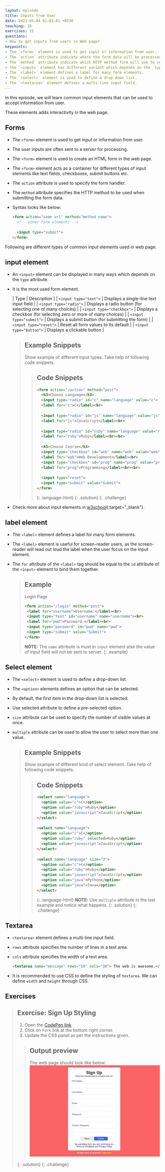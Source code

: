 ```yaml
---
layout: episode
title: Inputs from User
date: 2021-05-04 01:01:01 +0530
teaching: 10
exercises: 15
questions:
- How to get inputs from users in Web page?
keypoints:
- The `<form>` element is used to get input or information from user.
- The `action` attribute indicate where the form data will be processed.
- The `method` attribute indicate which HTTP method form will use to send information to server.
- The `<input>` element has different variant which depends on the `type` attribute.
- The `<label>` element defines a label for many form elements.
- The `<select>` element is used to define a drop-down list.
- The `<textarea>` element defines a multi-line input field.
---
```


In this episode, we will learn common input elements that can be used to accept information from user.

These elements adds interactivity in the web page.

## Forms

- The `<form>` element is used to get input or information from user.
- The user inputs are often sent to a server for processing.
- The `<form>` element is used to create an HTML form in the web page.
- The `<form>` element acts as a container for different types of input elements like text fields, checkboxes, submit buttons etc.
- The `action` attribute is used to specify the form handler.
- The `method` attribute specifies the HTTP method to be used when submitting the form data.
- Syntax looks like below:

  ~~~html
  <form action="some url" method="method name">
    <!-- other form elements -->

    <input type="submit">
  </form>
  ~~~

Following are different types of common input elements used in web page.

## input element

- An `<input>` element can be displayed in many ways which depends on the `type` attribute.
- It is the most used form element.

  | Type | Description |
  | `<input type="text">` | Displays a single-line text input field |
  | `<input type="radio">` | Displays a radio button (for selecting one of many choices) |
  | `<input type="checkbox">` | Displays a checkbox (for selecting zero or more of many choices) |
  | `<input type="submit">` | Displays a submit button (for submitting the form) |
  | `<input type="reset">` | Reset all form values to its default |
  | `<input type="button">` | Displays a clickable button |

  > ## Example Snippets
  >
  > Show example of different input types.
  > Take help of following code snippets.
  >
  > > ## Code Snippets
  > >
  > > ~~~html
  > > <form action="/action" method=”post”>
  > >   <h3>Choose Language</h3>
  > >   <input type="radio" id="c" name="language" value="c">
  > >   <label for="c">C</label><br>
  > >
  > >   <input type="radio" id="js" name="language" value="js">
  > >   <label for="js">JavaScript</label><br>
  > >
  > >   <input type="radio" id="ruby" name="language" value="ruby">
  > >   <label for="ruby">Ruby</label><br><br>
  > >
  > >   <h3>Choose Course</h3>
  > >   <input type="checkbox" id="web" name="web" value="web">
  > >   <label for="web">Web Development</label><br>
  > >   <input type="checkbox" id="prog" name="prog" value="prog">
  > >   <label for="prog">Programming</label><br><br>
  > >
  > >   <input type="reset">
  > >   <input type="submit" value="Submit">
  > > </form>
  > > ~~~
  > >
  > > {: .language-html}
  > {: .solution}
  {: .challenge}

- Check more about input elements in [w3school](https://www.w3schools.com/html/html_form_input_types.asp){:target="_blank"}.

## label element

- The `<label>` element defines a label for many form elements.
- The `<label>` element is useful for screen-reader users, as the screen-reader will read out loud the label when the user focus on the input element.
- The `for` attribute of the `<label>` tag should be equal to the `id` attribute of the `<input>` element to bind them together.

  > ## Example
  >
  > Login Page
  >
  > ~~~html
  > <form action="/login" method="post">
  >  <label for="username">Username:</label><br>
  >  <input type="text" id="username" name="username"><br>
  >  <label for="pwd">Password:</label><br>
  >  <input type="password" id="pwd" name="pwd">
  >  <input type="submit" value="Submit">
  > </form>
  > ~~~
  >
  > __NOTE:__ The `name` attribute is must in `input` element else the value of input field will not be sent to server.
  {: .example}

## Select element

- The `<select>` element is used to define a drop-down list.
- The `<option>` elements defines an option that can be selected.
- By default, the first item in the drop-down list is selected.
- Use selected attribute to define a pre-selected option.
- `size` attribute can be used to specify the number of visible values at once.
- `multiple` attribute can be used to allow the user to select more than one value.

  > ## Example Snippets
  >
  > Show example of different kind of select element.
  > Take help of following code snippets.
  >
  > > ## Code Snippets
  > >
  > > ~~~html
  > > <select name="language">
  > >   <option value="c">C</option>
  > >   <option value="ruby">Ruby</option>
  > >   <option value="javascript">JavaScript</option>
  > > </select>
  > >
  > > <select name="language">
  > >   <option value="c">C</option>
  > >   <option value="ruby" selected>Ruby</option>
  > >   <option value="javascript">JavaScript</option>
  > > </select>
  > >
  > > <select name="language" size="3">
  > >   <option value="c">C</option>
  > >   <option value="ruby">Ruby</option>
  > >   <option value="javascript">JavaScript</option>
  > >   <option value="java">Python</option>
  > >   <option value="java">Java</option>
  > > </select>
  > > ~~~
  > >
  > > {: .language-html}
  > > __NOTE:__ Use `multiple` attribute in the last example and notice what happens.
  > {: .solution}
  {: .challenge}

## Textarea

- `<textarea>` element defines a multi-line input field.
- `rows` attribute specifies the number of lines in a text area.
- `cols` attribute specifies the width of a text area.

  ~~~html
  <textarea name="message" rows="10" cols="30"> The web is awesome.</textarea>
  ~~~

- It is recommended to use CSS to define the styling of `textarea`. We can define `width` and `height` through CSS.

## Exercises

> ## Exercise: Sign Up Styling
>
> 1. Open the <a href="https://codepen.io/itgurukula/pen/bGqNzRZ" target="_blank">CodePen link</a>.
> 2. Click on `Fork` link at the bottom right corner.
> 3. Update the CSS panel as per the instructions given.
>
> > ## Output preview
> >
> > The web page should look like below:
> > <img class="embed-img" src="./assets/img/sign_up.jpg" >
> >
> {: .solution}
{: .challenge}
